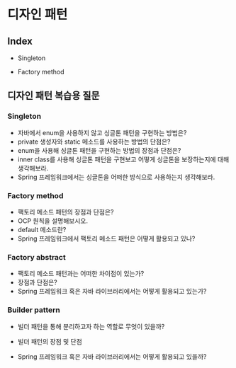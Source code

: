# 디자인 패턴

## Index

- Singleton

- Factory method

## 디자인 패턴 복습용 질문

### Singleton

- 자바에서 enum을 사용하지 않고 싱글톤 패턴을 구현하는 방법은?
- private 생성자와 static 메소드를 사용하는 방법의 단점은?
- enum을 사용해 싱글톤 패턴을 구현하는 방법의 장점과 단점은?
- inner class를 사용해 싱글톤 패턴을 구현보고 어떻게 싱글톤을 보장하는지에 대해 생각해보라.
- Spring 프레임워크에서는 싱글톤을 어떠한 방식으로 사용하는지 생각해보라.

### Factory method

- 팩토리 메소드 패턴의 장점과 단점은?
- OCP 원칙을 설명해보시오.
- default 메소드란?
- Spring 프레임워크에서 팩토리 메소드 패턴은 어떻게 활용되고 있나?

### Factory abstract

- 팩토리 메소드 패턴과는 어떠한 차이점이 있는가?
- 장점과 단점은?
- Spring 프레임워크 혹은 자바 라이브러리에서는 어떻게 활용되고 있는가?

### Builder pattern

- 빌더 패턴을 통해 분리하고자 하는 역할로 무엇이 있을까?

- 빌더 패턴의 장점 및 단점
- Spring 프레임워크 혹은 자바 라이브러리에서는 어떻게 활용되고 있을까?